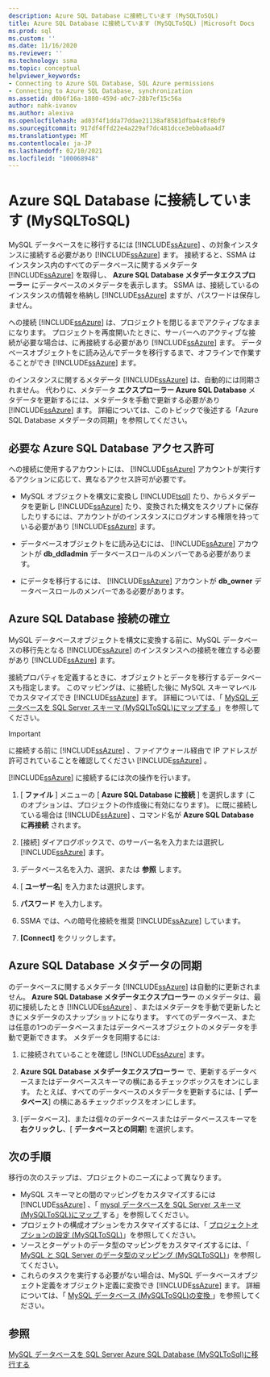 ```yaml
---
description: Azure SQL Database に接続しています (MySQLToSQL)
title: Azure SQL Database に接続しています (MySQLToSQL) |Microsoft Docs
ms.prod: sql
ms.custom: ''
ms.date: 11/16/2020
ms.reviewer: ''
ms.technology: ssma
ms.topic: conceptual
helpviewer_keywords:
- Connecting to Azure SQL Database, SQL Azure permissions
- Connecting to Azure SQL Database, synchronization
ms.assetid: d0b6f16a-1880-459d-a0c7-28b7ef15c56a
author: nahk-ivanov
ms.author: alexiva
ms.openlocfilehash: ad03f4f1dda77ddae21138af8581dfba4c8f8bf9
ms.sourcegitcommit: 917df4ffd22e4a229af7dc481dcce3ebba0aa4d7
ms.translationtype: MT
ms.contentlocale: ja-JP
ms.lasthandoff: 02/10/2021
ms.locfileid: "100068948"
---
```

# <a name="connecting-to-azure-sql-database-mysqltosql"></a>Azure SQL Database に接続しています (MySQLToSQL)

MySQL データベースをに移行するには [!INCLUDE[ssAzure](../../includes/ssazure_md.md)] 、の対象インスタンスに接続する必要があり [!INCLUDE[ssAzure](../../includes/ssazure_md.md)] ます。 接続すると、SSMA はインスタンス内のすべてのデータベースに関するメタデータ [!INCLUDE[ssAzure](../../includes/ssazure_md.md)] を取得し、 **Azure SQL Database メタデータエクスプローラー** にデータベースのメタデータを表示します。 SSMA は、接続しているのインスタンスの情報を格納し [!INCLUDE[ssAzure](../../includes/ssazure_md.md)] ますが、パスワードは保存しません。

への接続 [!INCLUDE[ssAzure](../../includes/ssazure_md.md)] は、プロジェクトを閉じるまでアクティブなままになります。 プロジェクトを再度開いたときに、サーバーへのアクティブな接続が必要な場合は、に再接続する必要があり [!INCLUDE[ssAzure](../../includes/ssazure_md.md)] ます。 データベースオブジェクトをに読み込んでデータを移行するまで、オフラインで作業することができ [!INCLUDE[ssAzure](../../includes/ssazure_md.md)] ます。

のインスタンスに関するメタデータ [!INCLUDE[ssAzure](../../includes/ssazure_md.md)] は、自動的には同期されません。 代わりに、メタデータ **エクスプローラー Azure SQL Database** メタデータを更新するには、メタデータを手動で更新する必要があり [!INCLUDE[ssAzure](../../includes/ssazure_md.md)] ます。 詳細については、このトピックで後述する「Azure SQL Database メタデータの同期」を参照してください。

## <a name="required-azure-sql-database-permissions"></a>必要な Azure SQL Database アクセス許可

への接続に使用するアカウントには、 [!INCLUDE[ssAzure](../../includes/ssazure_md.md)] アカウントが実行するアクションに応じて、異なるアクセス許可が必要です。

- MySQL オブジェクトを構文に変換し [!INCLUDE[tsql](../../includes/tsql-md.md)] たり、からメタデータを更新し [!INCLUDE[ssAzure](../../includes/ssazure_md.md)] たり、変換された構文をスクリプトに保存したりするには、アカウントがのインスタンスにログオンする権限を持っている必要があり [!INCLUDE[ssAzure](../../includes/ssazure_md.md)] ます。

- データベースオブジェクトをに読み込むには、 [!INCLUDE[ssAzure](../../includes/ssazure_md.md)] アカウントが **db_ddladmin** データベースロールのメンバーである必要があります。

- にデータを移行するには、 [!INCLUDE[ssAzure](../../includes/ssazure_md.md)] アカウントが **db_owner** データベースロールのメンバーである必要があります。

## <a name="establishing-an-azure-sql-database-connection"></a>Azure SQL Database 接続の確立

MySQL データベースオブジェクトを構文に変換する前に、MySQL データベースの移行先となる [!INCLUDE[ssAzure](../../includes/ssazure_md.md)] のインスタンスへの接続を確立する必要があり [!INCLUDE[ssAzure](../../includes/ssazure_md.md)] ます。

接続プロパティを定義するときに、オブジェクトとデータを移行するデータベースも指定します。 このマッピングは、に接続した後に MySQL スキーマレベルでカスタマイズでき [!INCLUDE[ssAzure](../../includes/ssazure_md.md)] ます。 詳細については、「 [MySQL データベースを SQL Server スキーマ &#40;MySQLToSQL&#41;にマップする ](../../ssma/mysql/mapping-mysql-databases-to-sql-server-schemas-mysqltosql.md)」を参照してください。

> [!IMPORTANT]
> に接続する前に [!INCLUDE[ssAzure](../../includes/ssazure_md.md)] 、ファイアウォール経由で IP アドレスが許可されていることを確認してください [!INCLUDE[ssAzure](../../includes/ssazure_md.md)] 。

[!INCLUDE[ssAzure](../../includes/ssazure_md.md)] に接続するには次の操作を行います。

1. [ **ファイル** ] メニューの [ **Azure SQL Database に接続** ] を選択します (このオプションは、プロジェクトの作成後に有効になります)。
   に既に接続している場合は [!INCLUDE[ssAzure](../../includes/ssazure_md.md)] 、コマンド名が **Azure SQL Database に再接続** されます。

2. [接続] ダイアログボックスで、のサーバー名を入力または選択し [!INCLUDE[ssAzure](../../includes/ssazure_md.md)] ます。

3. データベース名を入力、選択、または **参照** します。

4. [ **ユーザー名**] を入力または選択します。

5. **パスワード** を入力します。

6. SSMA では、への暗号化接続を推奨 [!INCLUDE[ssAzure](../../includes/ssazure_md.md)] しています。

7. **[Connect]** をクリックします。
  
## <a name="synchronizing-azure-sql-database-metadata"></a>Azure SQL Database メタデータの同期

のデータベースに関するメタデータ [!INCLUDE[ssAzure](../../includes/ssazure_md.md)] は自動的に更新されません。 **Azure SQL Database メタデータエクスプローラー** のメタデータは、最初に接続したとき [!INCLUDE[ssAzure](../../includes/ssazure_md.md)] 、またはメタデータを手動で更新したときにメタデータのスナップショットになります。 すべてのデータベース、または任意の1つのデータベースまたはデータベースオブジェクトのメタデータを手動で更新できます。 メタデータを同期するには:

1. に接続されていることを確認し [!INCLUDE[ssAzure](../../includes/ssazure_md.md)] ます。

2. **Azure SQL Database メタデータエクスプローラー** で、更新するデータベースまたはデータベーススキーマの横にあるチェックボックスをオンにします。
   たとえば、すべてのデータベースのメタデータを更新するには、[ **データベース**] の横にあるチェックボックスをオンにします。

3. [データベース]、または個々のデータベースまたはデータベーススキーマを **右クリックし**、[ **データベースとの同期**] を選択します。

## <a name="next-step"></a>次の手順

移行の次のステップは、プロジェクトのニーズによって異なります。

- MySQL スキーマとの間のマッピングをカスタマイズするには [!INCLUDE[ssAzure](../../includes/ssazure_md.md)] 、「 [mysql データベースを SQL Server スキーマ &#40;MySQLToSQL&#41;にマップ ](../../ssma/mysql/mapping-mysql-databases-to-sql-server-schemas-mysqltosql.md)する」を参照してください。
- プロジェクトの構成オプションをカスタマイズするには、「 [プロジェクトオプションの設定 &#40;MySQLToSQL&#41;](../../ssma/mysql/setting-project-options-mysqltosql.md)」を参照してください。
- ソースとターゲットのデータ型のマッピングをカスタマイズするには、「 [MySQL と SQL Server のデータ型のマッピング &#40;MySQLToSQL&#41;](../../ssma/mysql/mapping-mysql-and-sql-server-data-types-mysqltosql.md)」を参照してください。
- これらのタスクを実行する必要がない場合は、MySQL データベースオブジェクト定義をオブジェクト定義に変換でき [!INCLUDE[ssAzure](../../includes/ssazure_md.md)] ます。 詳細については、「 [MySQL データベース &#40;MySQLToSQL&#41;の変換 ](../../ssma/mysql/converting-mysql-databases-mysqltosql.md)」を参照してください。

## <a name="see-also"></a>参照

[MySQL データベースを SQL Server Azure SQL Database &#40;MySQLToSql&#41;に移行する ](../../ssma/mysql/migrating-mysql-databases-to-sql-server-azure-sql-db-mysqltosql.md)
